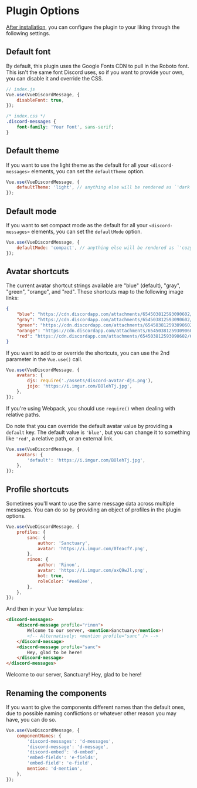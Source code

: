 # Plugin Options

[After installation](/installation-and-usage.html), you can configure the plugin to your liking through the following settings.

## Default font

By default, this plugin uses the Google Fonts CDN to pull in the Roboto font. This isn't the same font Discord uses, so if you want to provide your own, you can disable it and override the CSS.

```js
// index.js
Vue.use(VueDiscordMessage, {
	disableFont: true,
});
```

```css
/* index.css */
.discord-messages {
	font-family: 'Your Font', sans-serif;
}
```

## Default theme

If you want to use the light theme as the default for all your `<discord-messages>` elements, you can set the `defaultTheme` option.

```js
Vue.use(VueDiscordMessage, {
	defaultTheme: 'light', // anything else will be rendered as `'dark'`
});
```

## Default mode

If you want to set compact mode as the default for all your `<discord-messages>` elements, you can set the `defaultMode` option.

```js
Vue.use(VueDiscordMessage, {
	defaultMode: 'compact', // anything else will be rendered as `'cozy'`
});
```

## Avatar shortcuts

The current avatar shortcut strings available are "blue" (default), "gray", "green", "orange", and "red". These shortcuts map to the following image links:

```json
{
	"blue": "https://cdn.discordapp.com/attachments/654503812593090602/665721745466195978/blue.png",
	"gray": "https://cdn.discordapp.com/attachments/654503812593090602/665721746569166849/gray.png",
	"green": "https://cdn.discordapp.com/attachments/654503812593090602/665721748431306753/green.png",
	"orange": "https://cdn.discordapp.com/attachments/654503812593090602/665721750201434138/orange.png",
	"red": "https://cdn.discordapp.com/attachments/654503812593090602/665721752277483540/red.png"
}
```

If you want to add to or override the shortcuts, you can use the 2nd parameter in the `Vue.use()` call.

```js
Vue.use(VueDiscordMessage, {
	avatars: {
		djs: require('./assets/discord-avatar-djs.png'),
		jojo: 'https://i.imgur.com/BOlehTj.jpg',
	},
});
```

If you're using Webpack, you should use `require()` when dealing with relative paths.

Do note that you can override the default avatar value by providing a `default` key. The default value is `'blue'`, but you can change it to something like `'red'`, a relative path, or an external link.

```js
Vue.use(VueDiscordMessage, {
	avatars: {
		'default': 'https://i.imgur.com/BOlehTj.jpg',
	},
});
```

## Profile shortcuts

Sometimes you'll want to use the same message data across multiple messages. You can do so by providing an object of profiles in the plugin options.

```js
Vue.use(VueDiscordMessage, {
	profiles: {
		sanc: {
			author: 'Sanctuary',
			avatar: 'https://i.imgur.com/0TeacfY.png',
		},
		rinon: {
			author: 'Rinon',
			avatar: 'https://i.imgur.com/axQ9wJl.png',
			bot: true,
			roleColor: '#ee82ee',
		},
	},
});
```

And then in your Vue templates:

```html
<discord-messages>
	<discord-message profile="rinon">
		Welcome to our server, <mention>Sanctuary</mention>!
		<!-- Alternatively: <mention profile="sanc" /> -->
	</discord-message>
	<discord-message profile="sanc">
		Hey, glad to be here!
	</discord-message>
</discord-messages>
```

<div is="discord-messages">
	<discord-message profile="rinon">
		Welcome to our server, <mention>Sanctuary</mention>!
	</discord-message>
	<discord-message profile="sanc">
		Hey, glad to be here!
	</discord-message>
</div>

## Renaming the components

If you want to give the components different names than the default ones, due to possible naming conflictions or whatever other reason you may have, you can do so.

```js
Vue.use(VueDiscordMessage, {
	componentNames: {
		'discord-messages': 'd-messages',
		'discord-message': 'd-message',
		'discord-embed': 'd-embed',
		'embed-fields': 'e-fields',
		'embed-field': 'e-field',
		mention: 'd-mention',
	},
});
```
